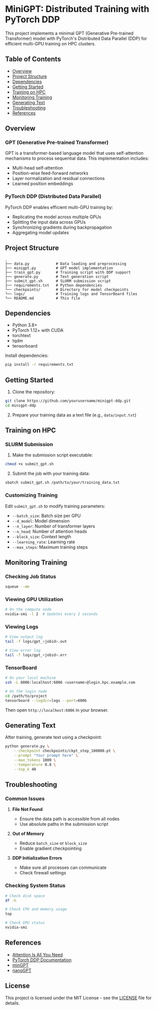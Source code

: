 # MiniGPT: Distributed Training with PyTorch DDP

This project implements a minimal GPT (Generative Pre-trained Transformer) model with PyTorch's Distributed Data Parallel (DDP) for efficient multi-GPU training on HPC clusters.

## Table of Contents
- [Overview](#overview)
- [Project Structure](#project-structure)
- [Dependencies](#dependencies)
- [Getting Started](#getting-started)
- [Training on HPC](#training-on-hpc)
- [Monitoring Training](#monitoring-training)
- [Generating Text](#generating-text)
- [Troubleshooting](#troubleshooting)
- [References](#references)

## Overview

### GPT (Generative Pre-trained Transformer)
GPT is a transformer-based language model that uses self-attention mechanisms to process sequential data. This implementation includes:
- Multi-head self-attention
- Position-wise feed-forward networks
- Layer normalization and residual connections
- Learned position embeddings

### PyTorch DDP (Distributed Data Parallel)
PyTorch DDP enables efficient multi-GPU training by:
- Replicating the model across multiple GPUs
- Splitting the input data across GPUs
- Synchronizing gradients during backpropagation
- Aggregating model updates

## Project Structure

```
.
├── data.py            # Data loading and preprocessing
├── minigpt.py         # GPT model implementation
├── train_gpt.py       # Training script with DDP support
├── generate.py        # Text generation script
├── submit_gpt.sh      # SLURM submission script
├── requirements.txt   # Python dependencies
└── checkpoints/       # Directory for model checkpoints
└── logs/              # Training logs and TensorBoard files
└── README.md          # This file
```

## Dependencies

- Python 3.8+
- PyTorch 1.12+ with CUDA
- torchtext
- tqdm
- tensorboard

Install dependencies:
```bash
pip install -r requirements.txt
```

## Getting Started

1. Clone the repository:
```bash
git clone https://github.com/yourusername/minigpt-ddp.git
cd minigpt-ddp
```

2. Prepare your training data as a text file (e.g., `data/input.txt`)

## Training on HPC

### SLURM Submission

1. Make the submission script executable:
```bash
chmod +x submit_gpt.sh
```

2. Submit the job with your training data:
```bash
sbatch submit_gpt.sh /path/to/your/training_data.txt
```

### Customizing Training

Edit `submit_gpt.sh` to modify training parameters:
- `--batch_size`: Batch size per GPU
- `--d_model`: Model dimension
- `--n_layer`: Number of transformer layers
- `--n_head`: Number of attention heads
- `--block_size`: Context length
- `--learning_rate`: Learning rate
- `--max_steps`: Maximum training steps

## Monitoring Training

### Checking Job Status

```bash
squeue --me
```

### Viewing GPU Utilization

```bash
# On the compute node
nvidia-smi -l 2  # Updates every 2 seconds
```

### Viewing Logs

```bash
# View output log
tail -f logs/gpt_<jobid>.out

# View error log
tail -f logs/gpt_<jobid>.err
```

### TensorBoard

```bash
# On your local machine
ssh -L 6006:localhost:6006 <username>@login.hpc.example.com

# On the login node
cd /path/to/project
tensorboard --logdir=logs --port=6006
```
Then open `http://localhost:6006` in your browser.

## Generating Text

After training, generate text using a checkpoint:

```bash
python generate.py \
    --checkpoint checkpoints/ckpt_step_100000.pt \
    --prompt "Your prompt here" \
    --max_tokens 1000 \
    --temperature 0.8 \
    --top_k 40
```

## Troubleshooting

### Common Issues

1. **File Not Found**
   - Ensure the data path is accessible from all nodes
   - Use absolute paths in the submission script

2. **Out of Memory**
   - Reduce `batch_size` or `block_size`
   - Enable gradient checkpointing

3. **DDP Initialization Errors**
   - Make sure all processes can communicate
   - Check firewall settings

### Checking System Status

```bash
# Check disk space
df -h

# Check CPU and memory usage
top

# Check GPU status
nvidia-smi
```

## References

- [Attention Is All You Need](https://arxiv.org/abs/1706.03762)
- [PyTorch DDP Documentation](https://pytorch.org/docs/stable/notes/ddp.html)
- [minGPT](https://github.com/karpathy/minGPT)
- [nanoGPT](https://github.com/karpathy/nanoGPT)

## License

This project is licensed under the MIT License - see the [LICENSE](LICENSE) file for details.
